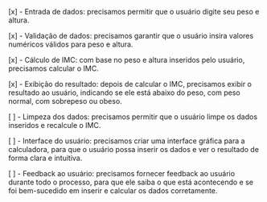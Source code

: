 [x] - Entrada de dados: precisamos permitir que o usuário digite seu peso e altura.

[x] - Validação de dados: precisamos garantir que o usuário insira valores numéricos válidos para peso e altura.

[x] - Cálculo de IMC: com base no peso e altura inseridos pelo usuário, precisamos calcular o IMC.

[x] - Exibição do resultado: depois de calcular o IMC, precisamos exibir o resultado ao usuário, indicando se ele está abaixo do peso, com peso normal, com sobrepeso ou obeso.

[ ] - Limpeza dos dados: precisamos permitir que o usuário limpe os dados inseridos e recalcule o IMC.

[ ] - Interface do usuário: precisamos criar uma interface gráfica para a calculadora, para que o usuário possa inserir os dados e ver o resultado de forma clara e intuitiva.

[ ] - Feedback ao usuário: precisamos fornecer feedback ao usuário durante todo o processo, para que ele saiba o que está acontecendo e se foi bem-sucedido em inserir e calcular os dados corretamente.